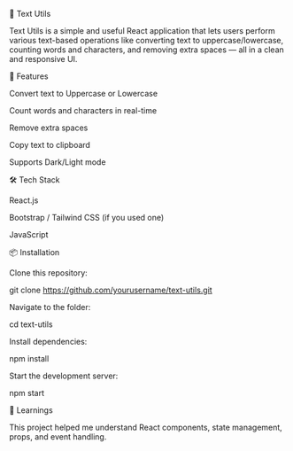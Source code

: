 🧮 Text Utils

Text Utils is a simple and useful React application that lets users perform various text-based operations like converting text to uppercase/lowercase, counting words and characters, and removing extra spaces — all in a clean and responsive UI.

🚀 Features

Convert text to Uppercase or Lowercase

Count words and characters in real-time

Remove extra spaces

Copy text to clipboard

Supports Dark/Light mode

🛠️ Tech Stack

React.js

Bootstrap / Tailwind CSS (if you used one)

JavaScript

📦 Installation

Clone this repository:

git clone https://github.com/yourusername/text-utils.git


Navigate to the folder:

cd text-utils


Install dependencies:

npm install


Start the development server:

npm start

🧠 Learnings

This project helped me understand React components, state management, props, and event handling.
